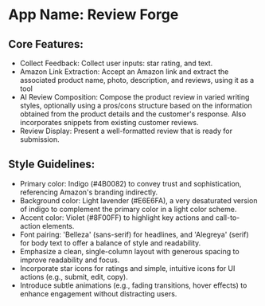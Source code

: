 # **App Name**: Review Forge

## Core Features:

- Collect Feedback: Collect user inputs: star rating, and text.
- Amazon Link Extraction: Accept an Amazon link and extract the associated product name, photo, description, and reviews, using it as a tool
- AI Review Composition: Compose the product review in varied writing styles, optionally using a pros/cons structure based on the information obtained from the product details and the customer's response. Also incorporates snippets from existing customer reviews.
- Review Display: Present a well-formatted review that is ready for submission.

## Style Guidelines:

- Primary color: Indigo (#4B0082) to convey trust and sophistication, referencing Amazon's branding indirectly.
- Background color: Light lavender (#E6E6FA), a very desaturated version of indigo to complement the primary color in a light color scheme.
- Accent color: Violet (#8F00FF) to highlight key actions and call-to-action elements.
- Font pairing: 'Belleza' (sans-serif) for headlines, and 'Alegreya' (serif) for body text to offer a balance of style and readability. 
- Emphasize a clean, single-column layout with generous spacing to improve readability and focus.
- Incorporate star icons for ratings and simple, intuitive icons for UI actions (e.g., submit, edit, copy).
- Introduce subtle animations (e.g., fading transitions, hover effects) to enhance engagement without distracting users.